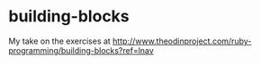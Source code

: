 building-blocks
===============

My take on the exercises at http://www.theodinproject.com/ruby-programming/building-blocks?ref=lnav
